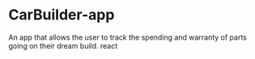 # CarBuilder-app
An app that allows the user to track the spending and warranty of parts going on their dream build. react